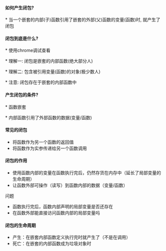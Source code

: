 #### 如何产生闭包?

\* 当一个嵌套的内部\(子\)函数引用了嵌套的外部\(父\)函数的变量\(函数\)时, 就产生了闭包

#### 闭包到底是什么?

\* 使用chrome调试查看

\* 理解一: 闭包是嵌套的内部函数\(绝大部分人\)

\* 理解二: 包含被引用变量\(函数\)的对象\(极少数人\)

\* 注意: 闭包存在于嵌套的内部函数中

#### 产生闭包的条件?

\* 函数嵌套

\* 内部函数引用了外部函数的数据\(变量/函数\)

#### 常见的闭包

* 将函数作为另一个函数的返回值
* 将函数作为实参传递给另一个函数调用

#### 闭包的作用

* 使用函数内部的变量在函数执行完后，仍然存货在内存中（延长了局部变量的生命周期）
* 让函数外部可操作（读写）到函数内部的数据（变量/函数）

问题

* 函数执行完后，函数内部声明的局部变量是否还存在
* 在函数外部能直接访问函数内部的局部变量吗

####  闭包的生命周期

* 产生：在嵌套内部函数定义执行完时就产生了（不是在调用）
* 死亡：在嵌套的内部函数成为垃圾对象时



